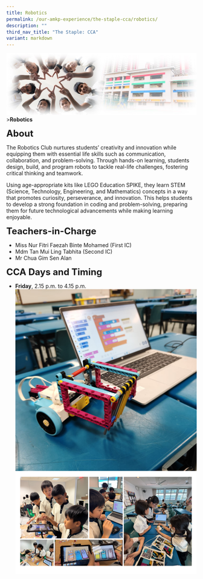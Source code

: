 ```yaml
---
title: Robotics
permalink: /our-amkp-experience/the-staple-cca/robotics/
description: ""
third_nav_title: "The Staple: CCA"
variant: markdown
---
```

![Sub-banner](/images/sub%20banner.jpg)
&gt;**Robotics**

**<font size="5">About</font>**

The Robotics Club nurtures students’ creativity and innovation while equipping them with essential life skills such as communication, collaboration, and problem-solving. Through hands-on learning, students design, build, and program robots to tackle real-life challenges, fostering critical thinking and teamwork.

Using age-appropriate kits like LEGO Education SPIKE, they learn STEM (Science, Technology, Engineering, and Mathematics) concepts in a way that promotes curiosity, perseverance, and innovation. This helps students to develop a strong foundation in coding and problem-solving, preparing them for future technological advancements while making learning enjoyable. 

**<font size="5">Teachers-in-Charge</font>**
* Miss Nur Fitri Faezah Binte Mohamed (First IC)
* Mdm Tan Mui Ling Tabhita (Second IC)
* Mr Chua Gim Sen Alan 

**<font size="5">CCA Days and Timing</font>**
* **Friday**, 2.15 p.m. to 4.15 p.m.
![](/images/robotics.jpg)
![](/images/MM.png)